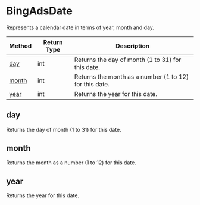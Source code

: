 # BingAdsDate
Represents a calendar date in terms of year, month and day.

|Method|Return Type|Description|
|-|-|-
[day]('#day')|int|Returns the day of month (1 to 31) for this date.<br />
[month]('#month')|int|Returns the month as a number (1 to 12) for this date.<br />
[year]('#year')|int|Returns the year for this date.<br />

## <a name="day"></a>day
Returns the day of month (1 to 31) for this date.


## <a name="month"></a>month
Returns the month as a number (1 to 12) for this date.


## <a name="year"></a>year
Returns the year for this date.


